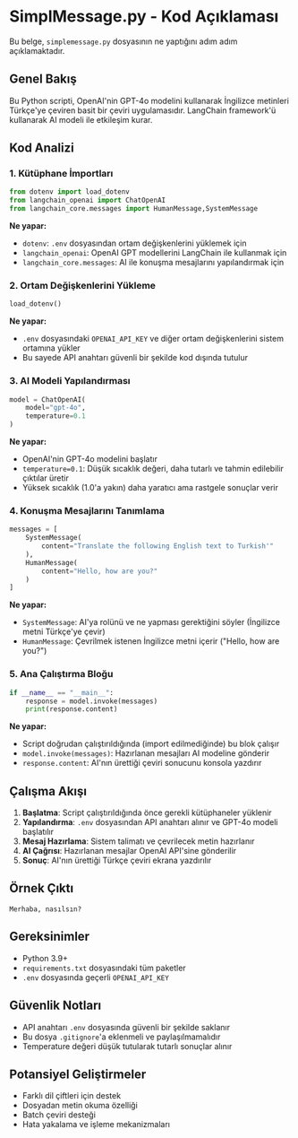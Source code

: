 # SimplMessage.py - Kod Açıklaması

Bu belge, `simplemessage.py` dosyasının ne yaptığını adım adım açıklamaktadır.

## Genel Bakış
Bu Python scripti, OpenAI'nin GPT-4o modelini kullanarak İngilizce metinleri Türkçe'ye çeviren basit bir çeviri uygulamasıdır. LangChain framework'ü kullanarak AI modeli ile etkileşim kurar.

## Kod Analizi

### 1. Kütüphane İmportları
```python
from dotenv import load_dotenv
from langchain_openai import ChatOpenAI
from langchain_core.messages import HumanMessage,SystemMessage
```

**Ne yapar:**
- `dotenv`: `.env` dosyasından ortam değişkenlerini yüklemek için
- `langchain_openai`: OpenAI GPT modellerini LangChain ile kullanmak için
- `langchain_core.messages`: AI ile konuşma mesajlarını yapılandırmak için

### 2. Ortam Değişkenlerini Yükleme
```python
load_dotenv()
```

**Ne yapar:**
- `.env` dosyasındaki `OPENAI_API_KEY` ve diğer ortam değişkenlerini sistem ortamına yükler
- Bu sayede API anahtarı güvenli bir şekilde kod dışında tutulur

### 3. AI Modeli Yapılandırması
```python
model = ChatOpenAI(
    model="gpt-4o",
    temperature=0.1
)
```

**Ne yapar:**
- OpenAI'nin GPT-4o modelini başlatır
- `temperature=0.1`: Düşük sıcaklık değeri, daha tutarlı ve tahmin edilebilir çıktılar üretir
- Yüksek sıcaklık (1.0'a yakın) daha yaratıcı ama rastgele sonuçlar verir

### 4. Konuşma Mesajlarını Tanımlama
```python
messages = [
    SystemMessage(
        content="Translate the following English text to Turkish'"
    ),
    HumanMessage(
        content="Hello, how are you?"
    )
]
```

**Ne yapar:**
- `SystemMessage`: AI'ya rolünü ve ne yapması gerektiğini söyler (İngilizce metni Türkçe'ye çevir)
- `HumanMessage`: Çevrilmek istenen İngilizce metni içerir ("Hello, how are you?")

### 5. Ana Çalıştırma Bloğu
```python
if __name__ == "__main__":
    response = model.invoke(messages)
    print(response.content)
```

**Ne yapar:**
- Script doğrudan çalıştırıldığında (import edilmediğinde) bu blok çalışır
- `model.invoke(messages)`: Hazırlanan mesajları AI modeline gönderir
- `response.content`: AI'nın ürettiği çeviri sonucunu konsola yazdırır

## Çalışma Akışı

1. **Başlatma**: Script çalıştırıldığında önce gerekli kütüphaneler yüklenir
2. **Yapılandırma**: `.env` dosyasından API anahtarı alınır ve GPT-4o modeli başlatılır
3. **Mesaj Hazırlama**: Sistem talimatı ve çevrilecek metin hazırlanır
4. **AI Çağrısı**: Hazırlanan mesajlar OpenAI API'sine gönderilir
5. **Sonuç**: AI'nın ürettiği Türkçe çeviri ekrana yazdırılır

## Örnek Çıktı
```
Merhaba, nasılsın?
```

## Gereksinimler
- Python 3.9+
- `requirements.txt` dosyasındaki tüm paketler
- `.env` dosyasında geçerli `OPENAI_API_KEY`

## Güvenlik Notları
- API anahtarı `.env` dosyasında güvenli bir şekilde saklanır
- Bu dosya `.gitignore`'a eklenmeli ve paylaşılmamalıdır
- Temperature değeri düşük tutularak tutarlı sonuçlar alınır

## Potansiyel Geliştirmeler
- Farklı dil çiftleri için destek
- Dosyadan metin okuma özelliği
- Batch çeviri desteği
- Hata yakalama ve işleme mekanizmaları
